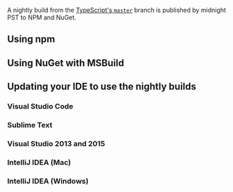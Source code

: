 A nightly build from the [TypeScript's `master`](https://github.com/Microsoft/TypeScript/tree/master) branch is published by midnight PST to NPM and NuGet.
## Using npm
## Using NuGet with MSBuild
## Updating your IDE to use the nightly builds
### Visual Studio Code
### Sublime Text
### Visual Studio 2013 and 2015
### IntelliJ IDEA (Mac)
### IntelliJ IDEA (Windows)